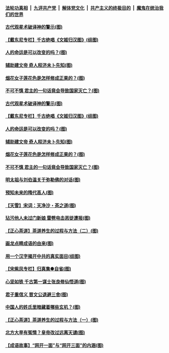 ####  [法轮功真相](../../../../basic/blob/master/README.md?t=06210131) &nbsp;|&nbsp; [九评共产党](../../../../9ping.md/blob/master/README.md?t=06210131) &nbsp;|&nbsp; [解体党文化](../../../../jtdwh.md/blob/master/README.md?t=06210131)  &nbsp;|&nbsp; [共产主义的终极目的](../../../../gczydzjmd.md/blob/master/README.md?t=06210131) &nbsp;|&nbsp; [魔鬼在统治我们的世界](../../../../mgztzwmdsj.md/blob/master/README.md?t=06210131) 

#### [古代观星术破译神的警示(图)](../pages/p7/936938.md?t=06210131) 

#### [【戴东尼专栏】千古绝唱《文姬归汉图》(组图)](../pages/p7/933598.md?t=06210131) 

#### [人的命运是可以改变的吗？(图)](../pages/p7/936633.md?t=06210131) 

#### [辅助建文帝 奇人程济未卜先知(图)](../pages/p7/936751.md?t=06210131) 

#### [烟花女子莲花色是怎样修成正果的？(图)](../pages/p7/936627.md?t=06210131) 

#### [不可不慎 君主的一句话竟会导致国家灭亡？(图)](../pages/p7/936921.md?t=06210131) 

#### [古代观星术破译神的警示(图)](../pages/p7/936938.md?t=06210131) 

#### [【戴东尼专栏】千古绝唱《文姬归汉图》(组图)](../pages/p7/933598.md?t=06210131) 

#### [人的命运是可以改变的吗？(图)](../pages/p7/936633.md?t=06210131) 

#### [辅助建文帝 奇人程济未卜先知(图)](../pages/p7/936751.md?t=06210131) 

#### [烟花女子莲花色是怎样修成正果的？(图)](../pages/p7/936627.md?t=06210131) 

#### [不可不慎 君主的一句话竟会导致国家灭亡？(图)](../pages/p7/936921.md?t=06210131) 

#### [明太祖与刘伯温关于弥勒佛的对话(图)](../pages/p7/936918.md?t=06210131) 

#### [预知未来的隋代高人(图)](../pages/p7/936519.md?t=06210131) 

#### [【天雪】宋词：天净沙・茶之道(图)](../pages/p7/936606.md?t=06210131) 

#### [玷污他人未过门新娘 雷劈电击恶徒遭报(图)](../pages/p7/936730.md?t=06210131) 

#### [【正心茶道】茶道养生的过程与方法（二）(图)](../pages/p7/936188.md?t=06210131) 

#### [画龙点睛成语的由来(图)](../pages/p7/936521.md?t=06210131) 

#### [用一个汉字揭开中共的真实面目(组图)](../pages/p7/936605.md?t=06210131) 

#### [【宋紫凤专栏】归真集●自省(图)](../pages/p7/936715.md?t=06210131) 

#### [心坚如铁 千古第一谋士张良修仙悟道(图)](../pages/p7/936518.md?t=06210131) 

#### [君子重信义 晋文公退避三舍(图)](../pages/p7/936517.md?t=06210131) 

#### [中国人的姓氏里暗藏着哪些玄机？(图)](../pages/p7/936608.md?t=06210131) 

#### [【正心茶道】茶道养生的过程与方法（一）(图)](../pages/p7/936187.md?t=06210131) 

#### [北方大旱有冤情？皇帝改过远离天谴(图)](../pages/p7/936431.md?t=06210131) 

#### [【成语故事】“网开一面”与“网开三面”的内涵(图)](../pages/p7/936380.md?t=06210131) 

